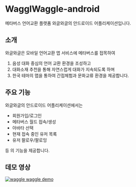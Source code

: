 # WagglWaggle-android

메타버스 언어교환 플랫폼 와글와글의 안드로이드 어플리케이션입니다.

## 소개

와글와글은 모바일 언어교환 앱 서비스에 메타버스를 접목하여
1. 음성 대화 중심의 언어 교환 환경을 조성하고
2. 대화소재 추천을 통해 자연스럽게 대화가 지속되도록 하며
3. 한국 테마의 맵을 통하여 간접체험과 문화교류 환경을 제공합니다.

## 주요 기능

와글와글의 안드로이드 어플리케이션에서는
* 회원가입/로그인
* 메타버스 월드 접속/생성
* 아바타 선택
* 현재 접속 중인 유저 목록
* 유저 팔로우/팔로잉  

등 의 기능을 제공합니다.

## 데모 영상

[![waggle waggle demo](https://img.youtube.com/vi/8EVDd16Pt6I/0.jpg)](https://youtu.be/8EVDd16Pt6I)
